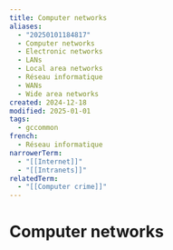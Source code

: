 ```yaml
---
title: Computer networks
aliases:
  - "20250101184817"
  - Computer networks
  - Electronic networks
  - LANs
  - Local area networks
  - Réseau informatique
  - WANs
  - Wide area networks
created: 2024-12-18
modified: 2025-01-01
tags:
  - gccommon
french:
  - Réseau informatique
narrowerTerm:
  - "[[Internet]]"
  - "[[Intranets]]"
relatedTerm:
  - "[[Computer crime]]"
---
```

# Computer networks
